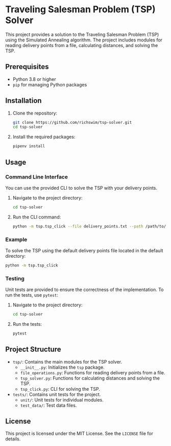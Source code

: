 # Traveling Salesman Problem (TSP) Solver

This project provides a solution to the Traveling Salesman Problem (TSP) using the Simulated Annealing algorithm. The project includes modules for reading delivery points from a file, calculating distances, and solving the TSP.

## Prerequisites

- Python 3.8 or higher
- `pip` for managing Python packages

## Installation

1. Clone the repository:
    ```sh
    git clone https://github.com/richswim/tsp-solver.git
    cd tsp-solver
    ```

2. Install the required packages:
    ```sh
    pipenv install
    ```

## Usage

### Command Line Interface

You can use the provided CLI to solve the TSP with your delivery points.

1. Navigate to the project directory:
    ```sh
    cd tsp-solver
    ```

2. Run the CLI command:
    ```sh
    python -m tsp.tsp_click --file delivery_points.txt --path /path/to/directory
    ```

### Example

To solve the TSP using the default delivery points file located in the default directory:
```sh
python -m tsp.tsp_click
```

### Testing

Unit tests are provided to ensure the correctness of the implementation. To run the tests, use `pytest`:

1. Navigate to the project directory:
    ```sh
    cd tsp-solver
    ```

2. Run the tests:
    ```sh
    pytest
    ```

## Project Structure

- `tsp/`: Contains the main modules for the TSP solver.
  - `__init__.py`: Initializes the `tsp` package.
  - `file_operations.py`: Functions for reading delivery points from a file.
  - `tsp_solver.py`: Functions for calculating distances and solving the TSP.
  - `tsp_click.py`: CLI for solving the TSP.
- `tests/`: Contains unit tests for the project.
  - `unit/`: Unit tests for individual modules.
  - `test_data/`: Test data files.

## License

This project is licensed under the MIT License. See the `LICENSE` file for details.